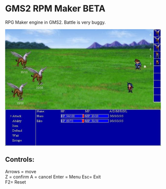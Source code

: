 # GMS2 RPM Maker BETA
RPG Maker engine in GMS2. Battle is very buggy.

![Screenshot](https://github.com/timeblade0/gm_rpg_engine/blob/main/screenshot.jpg)

Controls:  
-------------------------  
Arrows = move  
Z = confirm
A = cancel
Enter = Menu
Esc= Exit  
F2= Reset  
